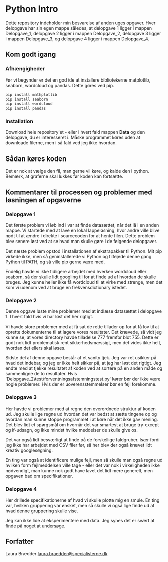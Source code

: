 # Python Intro
Dette repository indeholder min besvarelse af anden uges opgaver. Hver delopgave har sin egen mappe således, at delopgave 1 ligger i mappen Delopgave_1, delopgave 2 ligger i mappen Delopgave_2, delopgave 3 ligger i mappen Delopgave_3, og delopgave 4 ligger i mappen Delopgave_4.

## Kom godt igang

### Afhængigheder
Før vi begynder er det en god ide at installere bibliotekerne matplotlib, seaborn, wordcloud og pandas. Dette gøres ved pip.
```bash
pip install mathplotlib
pip install seaborn
pip install wordcloud
pip install pandas
```

### Installation
Download hele repository'et - eller i hvert fald mappen **Data** og den delopgave, du er interesseret i. Måske programmet køres uden at downloade filerne, men i så fald ved jeg ikke hvordan.

## Sådan køres koden
Det er nok at vælge den fil, man gerne vil køre, og kalde den i python. Bemærk, at graferne skal lukkes før koden kan fortsætte.


## Kommentarer til processen og problemer med løsningen af opgaverne
### Delopgave 1
Det første problem vi løb ind i var at finde datasættet, når det lå i en anden mappe. Vi startede med at lave en lokal lappeløsning, hvor andre ville blive nødt til at ændre i direkte i sourcecoden for at hente filen. Dette problem blev senere løst ved at se hvad man skulle gøre i de følgende delopgaver.

Det næste problem opstod i installationen af ekstrapakker til Python. Mit pip virkede ikke, men så geninstallerede vi Python og tilføjede denne gang Python til PATH, og så ville pip gerne være med. 

Endelig havde vi ikke tidligere arbejdet med hverken wordcloud eller seaborn, så der skulle lidt googling til for at finde ud af hvordan de skulle bruges. Jeg kunne heller ikke få wordcloud til at virke med strenge, men det kom vi udenom ved at bruge en frekvensdictionary istedet.

### Delopgave 2
Denne opgave løste mine problemer med at indlæse datasættet i delopgave 1. I hvert fald hvis vi har løst det her rigtigt.

Vi havde store problemer med at få sat de rette tillader op for at få lov til at oprette dokumenterne til at lagere vores resultater. Det krævede, så vidt jeg kunne se, at vores directory havde tilladelse 777 fremfor blot 755. Dette er godt nok lidt problematisk rent sikkerhedsmæssigt, men det vides ikke helt, hvordan det ellers skal løses.

Sidste del af denne opgave består af et sanity tjek. Jeg var ret usikker på hvad det indebar, og jeg er ikke helt sikker på, at jeg har løst det rigtigt. Jeg endte med at tjekke resultatet af koden ved at sortere på en anden måde og sammenligne de to resultater. Hvis 'Delopgave_2\test\forventningsafstemningstest.py' kører bør der ikke være nogle problemer. Hvis der er uoverensstemmelser bør en fejl forekomme.

### Delopgave 3
Her havde vi problemer med at regne den overordnede struktur af koden ud. Jeg skulle lige regne ud hvordan det var bedst at sætte tingene op og hvordan man kunne stoppe programmet i at køre når det ikke gav mening. Det blev lidt et spørgsmål om hvornår det var smartest at bruge try-except og if-udsagn, og ikke mindst hvilke meddelser de skulle give os. 

Det var også lidt besværligt at finde på de forskellige faldgruber. Især fordi jeg ikke har arbejdet med CSV filer før, så her blev der også krævet lidt kreativ googlesøgning. 

En ting var også at identificere mulige fejl, men så skulle man også regne ud hvilken form fejlmeddelsen ville tage - eller det var nok i virkeligheden ikke nødvendigt, man kunne nok godt have lavet det lidt mere generelt, men opgaven bad om specifikationer.

### Delopgave 4
Her drillede specifikationerne af hvad vi skulle plotte mig en smule. En ting var, hvilken gruppering var ønsket, men så skulle vi også lige finde ud af hvad denne gruppering skulle vise. 

Jeg kan ikke lide at eksperimentere med data. Jeg synes det er svært at finde på noget at undersøge. 



## Forfatter
Laura Brædder
laura.braedder@specialisterne.dk


